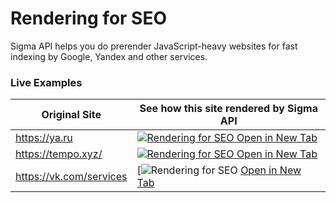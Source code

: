 # Rendering for SEO

Sigma API helps you do prerender JavaScript-heavy websites for fast indexing by Google, Yandex and other services.

### Live Examples
| Original Site           | See how this site rendered by Sigma API                                                                                                                                                                    |
|-------------------------|------------------------------------------------------------------------------------------------------------------------------------------------------------------------------------------------------------|
| https://ya.ru           | [![Rendering for SEO](/images/ya_ru.png "Rendering for SEO of https://ya.ru")  Open in New Tab](https://sigmaapi.com/v1/get?requestId=1a1a861f-6255-4cd5-b6c4-42ac2c622096&format=seo)                     |
| https://tempo.xyz/      | [![Rendering for SEO](/images/tempo_xyz.png "Rendering for SEO of https://tempo.xyz/") Open in New Tab](https://sigmaapi.com/v1/get?requestId=9b02aa52-62ec-43bb-8b8a-04ab9e0e10d0&format=seo)             |
| https://vk.com/services | [![Rendering for SEO](/images/vk_com_services.png "Rendering for SEO of https://vk.com/services") [Open in New Tab](https://sigmaapi.com/v1/get?requestId=7c9f92d3-7d01-4ac1-bfd4-e65b3d6c913a&format=seo) |
